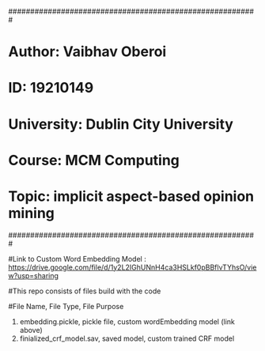 #########################################################
#	Author: Vaibhav Oberoi				#
#	ID: 19210149					#
#	University: Dublin City University		#
#	Course: MCM Computing				#
#	Topic: implicit aspect-based opinion mining	#
#########################################################


#Link to Custom Word Embedding Model : https://drive.google.com/file/d/1y2L2IGhUNnH4ca3HSLkf0pBBflvTYhsO/view?usp=sharing

#This repo consists of files build with the code

#File Name, File Type, File Purpose

1. embedding.pickle, pickle file, custom wordEmbedding model (link above)
2. finialized_crf_model.sav, saved model, custom trained CRF model
